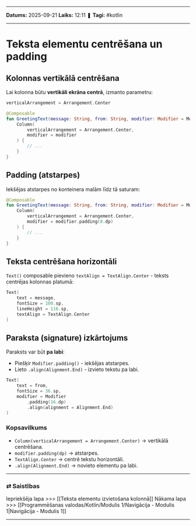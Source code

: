___

**Datums:** 2025-09-21
**Laiks:** 12:11
❚ **Tagi:** #kotlin 

---
# Teksta elementu centrēšana un padding

## Kolonnas vertikālā centrēšana

Lai kolonna būtu **vertikāli ekrāna centrā**, izmanto parametru:

```kotlin
verticalArrangement = Arrangement.Center
```

```kotlin
@Composable
fun GreetingText(message: String, from: String, modifier: Modifier = Modifier) {
    Column(
        verticalArrangement = Arrangement.Center,
        modifier = modifier
    ) {
        // ...
    }
}
```

## Padding (atstarpes)

Iekšējas atstarpes no konteinera malām līdz tā saturam:

```kotlin
@Composable
fun GreetingText(message: String, from: String, modifier: Modifier = Modifier) {
    Column(
        verticalArrangement = Arrangement.Center,
        modifier = modifier.padding(8.dp)
    ) {
        // ...
    }
}
```

## Teksta centrēšana horizontāli

`Text()` composable pievieno `textAlign = TextAlign.Center` - teksts centrējas kolonnas platumā:

```kotlin
Text(
    text = message,
    fontSize = 100.sp,
    lineHeight = 116.sp,
    textAlign = TextAlign.Center
)
```

## Paraksta (signature) izkārtojums

Paraksts var būt **pa labi**:

- Piešķir `Modifier.padding()` - iekšējas atstarpes.
- Lieto `.align(Alignment.End)` - izvieto tekstu pa labi.

```kotlin
Text(
    text = from,
    fontSize = 36.sp,
    modifier = Modifier
        .padding(16.dp)
        .align(alignment = Alignment.End)
)
```

### Kopsavilkums

- `Column(verticalArrangement = Arrangement.Center)` → vertikālā centrēšana.
- `modifier.padding(dp)` → atstarpes.
- `TextAlign.Center` → centrē tekstu horizontāli.
- `.align(Alignment.End)` → novieto elementu pa labi.

---
### ⇄ Saistības

Iepriekšēja lapa >>> [[Teksta elementu izvietošana kolonnā]]
Nākama lapa >>> [[Programmēšanas valodas/Kotlin/Modulis 1/Navigācija - Modulis 1|Navigācija - Modulis 1]]

---